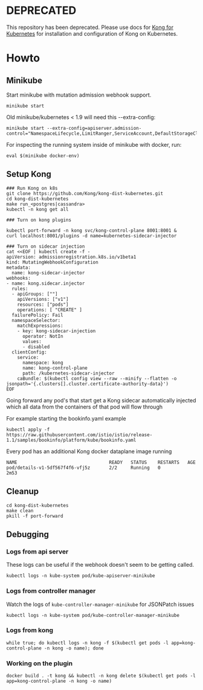# DEPRECATED

This repository has been deprecated.
Please use docs for
[Kong for Kubernetes](https://docs.konghq.com/1.4.x/kong-for-kubernetes/) 
for installation and configuration of Kong on Kubernetes.

# Howto

## Minikube

Start minikube with mutation admission webhook support.

```
minikube start
```

Old minikube/kubernetes < 1.9 will need this --extra-config:

```
minikube start --extra-config=apiserver.admission-control="NamespaceLifecycle,LimitRanger,ServiceAccount,DefaultStorageClass,DefaultTolerationSeconds,MutatingAdmissionWebhook,ValidatingAdmissionWebhook,ResourceQuota"
```

For inspecting the running system inside of minikube with docker, run:

```
eval $(minikube docker-env)
```

## Setup Kong

```
### Run Kong on k8s
git clone https://github.com/Kong/kong-dist-kubernetes.git
cd kong-dist-kubernetes
make run_<postgres|cassandra>
kubectl -n kong get all

### Turn on kong plugins

kubectl port-forward -n kong svc/kong-control-plane 8001:8001 &
curl localhost:8001/plugins -d name=kubernetes-sidecar-injector

### Turn on sidecar injection
cat <<EOF | kubectl create -f -
apiVersion: admissionregistration.k8s.io/v1beta1
kind: MutatingWebhookConfiguration
metadata:
  name: kong-sidecar-injector
webhooks:
- name: kong.sidecar.injector
  rules:
  - apiGroups: [""]
    apiVersions: ["v1"]
    resources: ["pods"]
    operations: [ "CREATE" ]
  failurePolicy: Fail
  namespaceSelector:
    matchExpressions:
    - key: kong-sidecar-injection
      operator: NotIn
      values:
      - disabled
  clientConfig:
    service:
      namespace: kong
      name: kong-control-plane
      path: /kubernetes-sidecar-injector
    caBundle: $(kubectl config view --raw --minify --flatten -o jsonpath='{.clusters[].cluster.certificate-authority-data}')
EOF
```

Going forward any pod's that start get a Kong sidecar automatically injected 
which all data from the containers of that pod will flow through

For example starting the bookinfo.yaml example

```
kubectl apply -f https://raw.githubusercontent.com/istio/istio/release-1.1/samples/bookinfo/platform/kube/bookinfo.yaml
```

Every pod has an additional Kong docker dataplane image running

```
NAME                                  READY   STATUS    RESTARTS   AGE
pod/details-v1-5df567f4f6-vfj5z       2/2     Running   0          2m53
```
## Cleanup

```
cd kong-dist-kubernetes
make clean
pkill -f port-forward
```

## Debugging

### Logs from api server

These logs can be useful if the webhook doesn't seem to be getting called.

```
kubectl logs -n kube-system pod/kube-apiserver-minikube
```


### Logs from controller manager

Watch the logs of `kube-controller-manager-minikube` for JSONPatch issues

```
kubectl logs -n kube-system pod/kube-controller-manager-minikube
```


### Logs from kong

```
while true; do kubectl logs -n kong -f $(kubectl get pods -l app=kong-control-plane -n kong -o name); done
```


### Working on the plugin

```
docker build . -t kong && kubectl -n kong delete $(kubectl get pods -l app=kong-control-plane -n kong -o name)
```
